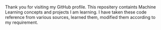 Thank you for visiting my GitHub profile. This repositery containts Machine Learning concepts and projects I am learning. I have taken these code reference from various sources, learned them, modified them according to my requirement. 

